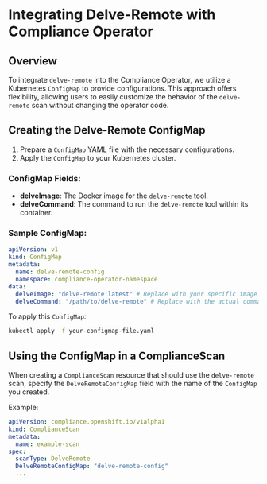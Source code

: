 
# Integrating Delve-Remote with Compliance Operator

## Overview
To integrate `delve-remote` into the Compliance Operator, we utilize a Kubernetes `ConfigMap` to provide configurations. This approach offers flexibility, allowing users to easily customize the behavior of the `delve-remote` scan without changing the operator code.

## Creating the Delve-Remote ConfigMap

1. Prepare a `ConfigMap` YAML file with the necessary configurations.
2. Apply the `ConfigMap` to your Kubernetes cluster.

### ConfigMap Fields:

- **delveImage**: The Docker image for the `delve-remote` tool.
- **delveCommand**: The command to run the `delve-remote` tool within its container.

### Sample ConfigMap:

```yaml
apiVersion: v1
kind: ConfigMap
metadata:
  name: delve-remote-config
  namespace: compliance-operator-namespace
data:
  delveImage: "delve-remote:latest" # Replace with your specific image tag/version
  delveCommand: "/path/to/delve-remote" # Replace with the actual command to run delve-remote
```

To apply this `ConfigMap`:

```bash
kubectl apply -f your-configmap-file.yaml
```

## Using the ConfigMap in a ComplianceScan

When creating a `ComplianceScan` resource that should use the `delve-remote` scan, specify the `DelveRemoteConfigMap` field with the name of the `ConfigMap` you created.

Example:

```yaml
apiVersion: compliance.openshift.io/v1alpha1
kind: ComplianceScan
metadata:
  name: example-scan
spec:
  scanType: DelveRemote
  DelveRemoteConfigMap: "delve-remote-config"
  ...
```
